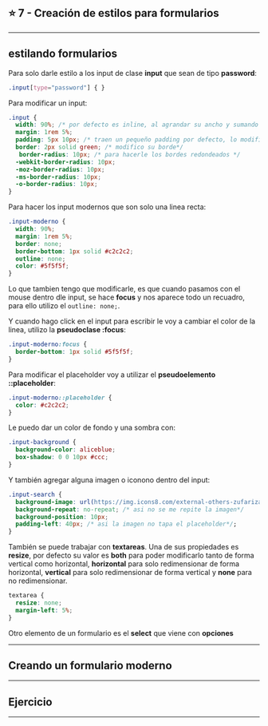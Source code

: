## :star: 7 - Creación de estilos para formularios

---

## estilando formularios


Para solo darle estilo a los input de clase **input** que sean de tipo **password**:
```CSS
.input[type="password"] { }
```

Para modificar un input:
```CSS
.input {
  width: 90%; /* por defecto es inline, al agrandar su ancho y sumando el margin hago que ocupe el 100% de anchura*/
  margin: 1rem 5%;
  padding: 5px 10px; /* traen un pequeño padding por defecto, lo modifico*/
  border: 2px solid green; /* modifico su borde*/
   border-radius: 10px; /* para hacerle los bordes redondeados */
  -webkit-border-radius: 10px;
  -moz-border-radius: 10px;
  -ms-border-radius: 10px;
  -o-border-radius: 10px;
}
```

Para hacer los input modernos que son solo una linea recta:

```CSS
.input-moderno {
  width: 90%;
  margin: 1rem 5%;
  border: none;
  border-bottom: 1px solid #c2c2c2;
  outline: none;
  color: #5f5f5f;
}
```

Lo que tambien tengo que modificarle, es que cuando pasamos con el mouse dentro dle input, se hace **focus** y nos aparece todo un recuadro, para ello utilizo el ```outline: none;```.

Y cuando hago click en el input para escribir le voy a cambiar el color de la linea, utilizo la **pseudoclase :focus**:
```CSS
.input-moderno:focus {
  border-bottom: 1px solid #5f5f5f; 
}
```

Para modificar el placeholder voy a utilizar el **pseudoelemento ::placeholder**:

```CSS
.input-moderno::placeholder {
  color: #c2c2c2;
}
```

Le puedo dar un color de fondo y una sombra con:
```CSS
.input-background {
  background-color: aliceblue;
  box-shadow: 0 0 10px #ccc;
}
```

Y también agregar alguna imagen o iconono dentro del input:

```CSS
.input-search {
  background-image: url(https://img.icons8.com/external-others-zufarizal-robiyanto/24/000000/external-lup-mutuline-science-education-others-zufarizal-robiyanto.png);
  background-repeat: no-repeat; /* asi no se me repite la imagen*/
  background-position: 10px;
  padding-left: 40px; /* asi la imagen no tapa el placeholder*/;
}
```

También se puede trabajar con **textareas**. Una de sus propiedades es **resize**, por defecto su valor es **both** para poder modificarlo tanto de forma vertical como horizontal, **horizontal** para solo redimensionar de forma horizontal, **vertical** para solo redimensionar de forma vertical y **none** para no redimensionar.

```CSS
textarea {
  resize: none;
  margin-left: 5%;
}
```

Otro elemento de un formulario es el **select** que viene con **opciones**

---

## Creando un formulario moderno

---

## Ejercicio

---
